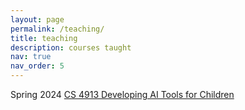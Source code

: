 ```yaml
---
layout: page
permalink: /teaching/
title: teaching
description: courses taught
nav: true
nav_order: 5
---
```


Spring 2024 [CS 4913 Developing AI Tools for Children](DevelopingAITools)